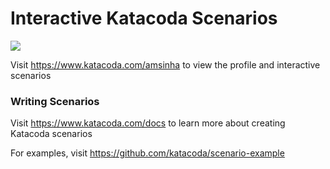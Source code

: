 # Interactive Katacoda Scenarios

[![](http://shields.katacoda.com/katacoda/amsinha/count.svg)](https://www.katacoda.com/amsinha "Get your profile on Katacoda.com")

Visit https://www.katacoda.com/amsinha to view the profile and interactive scenarios

### Writing Scenarios
Visit https://www.katacoda.com/docs to learn more about creating Katacoda scenarios

For examples, visit https://github.com/katacoda/scenario-example

